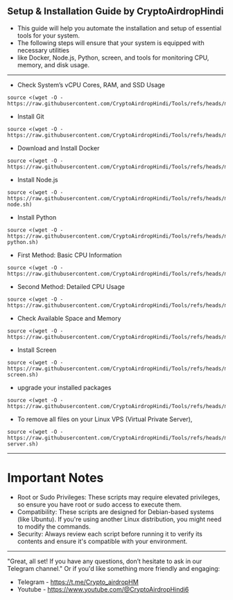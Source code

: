 ## Setup & Installation Guide by CryptoAirdropHindi

- This guide will help you automate the installation and setup of essential tools for your system.
- The following steps will ensure that your system is equipped with necessary utilities 
- like Docker, Node.js, Python, screen, and tools for monitoring CPU, memory, and disk usage.
------------------------------------------------------------------------------------------------------------------------------------------------------------------------------------------------

* Check System’s vCPU Cores, RAM, and SSD Usage
```
source <(wget -O - https://raw.githubusercontent.com/CryptoAirdropHindi/Tools/refs/heads/main/info.sh)
```
* Install Git
```
source <(wget -O - https://raw.githubusercontent.com/CryptoAirdropHindi/Tools/refs/heads/main/git.sh)
```

* Download and Install Docker
```
source <(wget -O - https://raw.githubusercontent.com/CryptoAirdropHindi/Tools/refs/heads/main/docker.sh)
```
* Install Node.js
```
source <(wget -O - https://raw.githubusercontent.com/CryptoAirdropHindi/Tools/refs/heads/main/install-node.sh)
```
* Install Python
```
source <(wget -O - https://raw.githubusercontent.com/CryptoAirdropHindi/Tools/refs/heads/main/install-python.sh)
```
* First Method: Basic CPU Information
```
source <(wget -O - https://raw.githubusercontent.com/CryptoAirdropHindi/Tools/refs/heads/main/dashboard.sh)
```
* Second Method: Detailed CPU Usage</h2>
```
source <(wget -O - https://raw.githubusercontent.com/CryptoAirdropHindi/Tools/refs/heads/main/monitor_cpu_space.sh)
```
* Check Available Space and Memory
```
source <(wget -O - https://raw.githubusercontent.com/CryptoAirdropHindi/Tools/refs/heads/main/check_space_memory.sh)
```
* Install Screen
```
source <(wget -O - https://raw.githubusercontent.com/CryptoAirdropHindi/Tools/refs/heads/main/install-screen.sh)
```
* upgrade your installed packages
```
source <(wget -O - https://raw.githubusercontent.com/CryptoAirdropHindi/Tools/refs/heads/main/update_upgrade.sh)
```
* To remove all files on your Linux VPS (Virtual Private Server),
```
source <(wget -O - https://raw.githubusercontent.com/CryptoAirdropHindi/Tools/refs/heads/main/reset-server.sh)
```

----------------------------------------------------------------------------------------------------------------------------------------------------------------------------------------

# Important Notes
- Root or Sudo Privileges: These scripts may require elevated privileges,
so ensure you have root or sudo access to execute them.
- Compatibility: These scripts are designed for Debian-based systems (like Ubuntu).
 If you're using another Linux distribution, you might need to modify the commands.
- Security: Always review each script before running it to verify its contents and ensure it's compatible with your environment.

---------------------------------------------------------------------------------------------------------------------------------------------------------------------------------

"Great, all set! If you have any questions, don’t hesitate to ask in our Telegram channel."
Or if you'd like something more friendly and engaging:
- Telegram - https://t.me/Crypto_airdropHM
- Youtube - https://www.youtube.com/@CryptoAirdropHindi6
